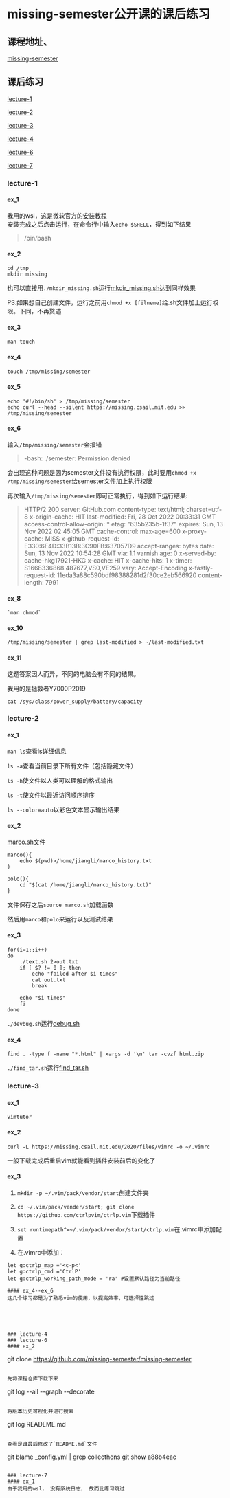 # missing-semester公开课的课后练习
## 课程地址、
[missing-semester](https://missing.csail.mit.edu/2020/)

## 课后练习
[lecture-1](#lecture-1)

[lecture-2](#lecture-2)

[lecture-3](#lecture-3)

[lecture-4](#lecture-4)

[lecture-6](#lecture-6)

[lecture-7](#lecture-7)

### lecture-1
#### ex_1 
我用的wsl，这是微软官方的[安装教程](https://learn.microsoft.com/zh-cn/windows/wsl/install)<br>
安装完成之后点击运行，在命令行中输入`echo $SHELL`，得到如下结果
> /bin/bash

#### ex_2
```
cd /tmp
mkdir missing
```
也可以直接用`./mkdir_missing.sh`运行[mkdir_missing.sh](./lecture-1/ex_2/mkdir_missing.sh)达到同样效果

PS.如果想自己创建文件，运行之前用`chmod +x [filneme]`给.sh文件加上运行权限。下同，不再赘述

#### ex_3
```
man touch
```


#### ex_4
```
touch /tmp/missing/semester
```


#### ex_5
```
echo '#!/bin/sh' > /tmp/missing/semester
echo curl --head --silent https://missing.csail.mit.edu >> /tmp/missing/semester
```


#### ex_6
输入`/tmp/missing/semester`会报错
> -bash: ./semester: Permission denied

会出现这种问题是因为semester文件没有执行权限，此时要用`chmod +x /tmp/missing/semester`给semester文件加上执行权限

再次输入`/tmp/missing/semester`即可正常执行，得到如下运行结果:
> HTTP/2 200
> server: GitHub.com
> content-type: text/html; charset=utf-8
> x-origin-cache: HIT
> last-modified: Fri, 28 Oct 2022 00:33:31 GMT
> access-control-allow-origin: *
> etag: "635b235b-1f37"
> expires: Sun, 13 Nov 2022 02:45:05 GMT
> cache-control: max-age=600
> x-proxy-cache: MISS
> x-github-request-id: E330:6E4D:33B13B:3C90FB:637057D9
> accept-ranges: bytes
> date: Sun, 13 Nov 2022 10:54:28 GMT
> via: 1.1 varnish
> age: 0
> x-served-by: cache-hkg17921-HKG
> x-cache: HIT
> x-cache-hits: 1
> x-timer: S1668336868.487677,VS0,VE259
> vary: Accept-Encoding
> x-fastly-request-id: 11eda3a88c590bdf98388281d2f30ce2eb566920
> content-length: 7991

#### ex_8
```
`man chmod`
```

#### ex_10
```
/tmp/missing/semester | grep last-modified > ~/last-modified.txt
```


#### ex_11
这题答案因人而异，不同的电脑会有不同的结果。

我用的是拯救者Y7000P2019
```
cat /sys/class/power_supply/battery/capacity
```

### lecture-2
#### ex_1
`man ls`查看ls详细信息

`ls -a`查看当前目录下所有文件（包括隐藏文件）

`ls -h`使文件以人类可以理解的格式输出

`ls -t`使文件以最近访问顺序排序

`ls --color=auto`以彩色文本显示输出结果

#### ex_2
[marco.sh](./lecture-2/ex_2/marco.sh)文件
```
marco(){
	echo $(pwd)>/home/jiangli/marco_history.txt
)

polo(){
	cd "$(cat /home/jiangli/marco_history.txt)"
}
```

文件保存之后`source marco.sh`加载函数

然后用`marco`和`polo`来运行以及测试结果

#### ex_3
```
for(i=1;;i++)
do
	./text.sh 2>out.txt
	if [ $? != 0 ]; then
		echo "failed after $i times"
		cat out.txt
		break

	echo "$i times"
	fi
done
```

`./devbug.sh`运行[debug.sh](./lecture-2/ex_3/debug.sh)

#### ex_4
```
find . -type f -name "*.html" | xargs -d '\n' tar -cvzf html.zip
```

`./find_tar.sh`运行[find_tar.sh](./lecture-2/ex_4/find_tar.sh)


### lecture-3
#### ex_1
`vimtutor`

#### ex_2
``` 
curl -L https://missing.csail.mit.edu/2020/files/vimrc -o ~/.vimrc
```

一般下载完成后重启vim就能看到插件安装前后的变化了

#### ex_3
1. `mkdir -p ~/.vim/pack/vendor/start`创建文件夹
2. `cd ~/.vim/pack/vender/start; git clone https://github.com/ctrlpvim/ctrlp.vim`下载插件

3. `set runtimepath^=~/.vim/pack/vendor/start/ctrlp.vim`在.vimrc中添加配置

4. 在.vimrc中添加：
```
let g:ctrlp_map ='<c-p<'
let g:ctrlp_cmd ='CtrlP'
let g:ctrlp_working_path_mode = 'ra' #设置默认路径为当前路径

#### ex_4--ex_6
这几个练习都是为了熟悉vim的使用，以提高效率，可选择性跳过





### lecture-4
### lecture-6
#### ex_2
```
git clone https://github.com/missing-semester/missing-semester
```

先将课程仓库下载下来

```
git log --all --graph --decorate
```

将版本历史可视化并进行搜索

```
git log READEME.md
```

查看是谁最后修改了`README.md`文件

```
git blame _config.yml | grep collecthons
git show a88b4eac
```

### lecture-7
#### ex_1
由于我用的wsl， 没有系统日志， 故而此练习跳过

